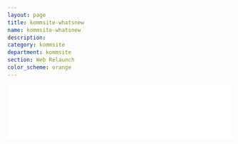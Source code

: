 ```yaml
---
layout: page
title: kommsite-whatsnew
name: kommsite-whatsnew
description: 
category: kommsite
department: kommsite
section: Web Relaunch
color_scheme: orange
---
```


<img src="media/kommsite/feature_cloud.png" />
